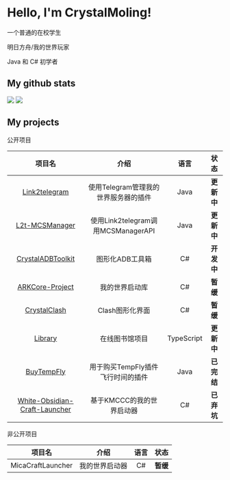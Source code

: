 # Hello, I'm CrystalMoling!
一个普通的在校学生

明日方舟/我的世界玩家

Java 和 C# 初学者
## My github stats
<img src="https://github-readme-stats.vercel.app/api?username=Crystal-Moling&show_icons=true&theme=tokyonight"/>
<img src="https://github-readme-stats.vercel.app/api/top-langs/?username=Crystal-Moling&layout=compact&theme=tokyonight"/>

## My projects

公开项目

|项目名|介绍|语言|状态|
|:---:|:---:|:---:|:---:|
|[Link2telegram](https://github.com/Crystal-Moling/link2telegram)|使用Telegram管理我的世界服务器的插件|Java|**更新中**|
|[L2t-MCSManager](https://github.com/Crystal-Moling/L2t-MCSManager)|使用Link2telegram调用MCSManagerAPI|Java|**更新中**|
|[CrystalADBToolkit](https://github.com/Crystal-Moling/CrystalADBToolkit-Public)|图形化ADB工具箱|C#|**开发中**|
|[ARKCore-Project](https://github.com/Crystal-Moling/ARKCore-Project)|我的世界启动库|C#|**暂缓**|
|[CrystalClash](https://github.com/Crystal-Moling/CrystalClash)|Clash图形化界面|C#|**暂缓**|
|[Library](https://github.com/Crystal-Moling/Library)|在线图书馆项目|TypeScript|**更新中**|
|[BuyTempFly](https://github.com/Crystal-Moling/BuyTempFly)|用于购买TempFly插件飞行时间的插件|Java|**已完结**|
|[White-Obsidian-Craft-Launcher](https://github.com/Crystal-Moling/White-Obsidian-Minecraft-Launcher)|基于KMCCC的我的世界启动器|C#|**已弃坑**|

非公开项目

|项目名|介绍|语言|状态|
|:---:|:---:|:---:|:---:|
|MicaCraftLauncher|我的世界启动器|C#|**暂缓**|

